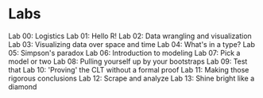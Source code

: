 # Labs

Lab 00: Logistics
Lab 01: Hello R!
Lab 02: Data wrangling and visualization
Lab 03: Visualizing data over space and time
Lab 04: What's in a type?
Lab 05: Simpson's paradox
Lab 06: Introduction to modeling
Lab 07: Pick a model or two
Lab 08: Pulling yourself up by your bootstraps
Lab 09: Test that
Lab 10: 'Proving' the CLT without a formal proof
Lab 11: Making those rigorous conclusions
Lab 12: Scrape and analyze
Lab 13: Shine bright like a diamond
